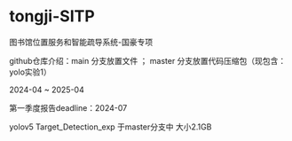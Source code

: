 # tongji-SITP
图书馆位置服务和智能疏导系统-国豪专项 

github仓库介绍：main 分支放置文件 ； master 分支放置代码压缩包（现包含：yolo实验1）

2024-04 ~ 2025-04

第一季度报告deadline：2024-07

yolov5 Target_Detection_exp 于master分支中 大小2.1GB
